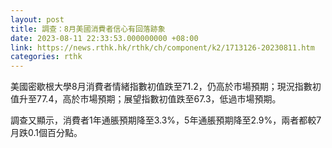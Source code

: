 ```yaml
---
layout: post
title: 調查：8月美國消費者信心有回落跡象
date: 2023-08-11 22:33:53.000000000 +08:00
link: https://news.rthk.hk/rthk/ch/component/k2/1713126-20230811.htm
categories: rthk
---
```


美國密歇根大學8月消費者情緒指數初值跌至71.2，仍高於市場預期；現況指數初值升至77.4，高於市場預期；展望指數初值跌至67.3，低過市場預期。

調查又顯示，消費者1年通脹預期降至3.3%，5年通脹預期降至2.9%，兩者都較7月跌0.1個百分點。
